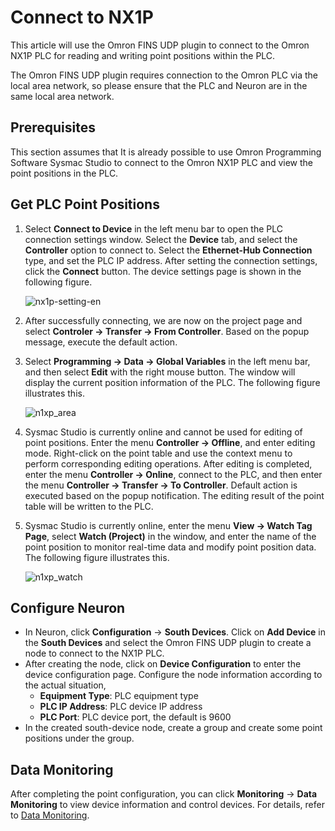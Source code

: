 # Connect to NX1P

This article will use the Omron FINS UDP plugin to connect to the Omron NX1P PLC for reading and writing point positions within the PLC.

The Omron FINS UDP plugin requires connection to the Omron PLC via the local area network, so please ensure that the PLC and Neuron are in the same local area network.

## Prerequisites

This section assumes that It is already possible to use Omron Programming Software Sysmac Studio to connect to the Omron NX1P PLC and view the point positions in the PLC.

## Get PLC Point Positions

1. Select **Connect to Device** in the left menu bar to open the PLC connection settings window. Select the **Device** tab, and select the **Controller** option to connect to. Select the **Ethernet-Hub Connection** type, and set the PLC IP address. After setting the connection settings, click the **Connect** button. The device settings page is shown in the following figure.

   ![nx1p-setting-en](./assets/nx1p-setting-en.png)

2. After successfully connecting, we are now on the project page and select **Controler -> Transfer -> From Controller**. Based on the popup message, execute the default action.

3. Select **Programming -> Data -> Global Variables** in the left menu bar, and then select **Edit** with the right mouse button. The window will display the current position information of the PLC. The following figure illustrates this.

   ![n1xp_area](./assets/nx1p-tags-en.png)

4. Sysmac Studio is currently online and cannot be used for editing of point positions. Enter the menu **Controller -> Offline**, and enter editing mode. Right-click on the point table and use the context menu to perform corresponding editing operations. After editing is completed, enter the menu **Controller -> Online**, connect to the PLC, and then enter the menu **Controller -> Transfer -> To Controller**. Default action is executed based on the popup notification. The editing result of the point table will be written to the PLC.

5. Sysmac Studio is currently online, enter the menu **View -> Watch Tag Page**, select **Watch (Project)** in the window, and enter the name of the point position to monitor real-time data and modify point position data. The following figure illustrates this.

   ![n1xp_watch](./assets/nx1p-watch-en.png)

## Configure Neuron
* In Neuron, click **Configuration** -> **South Devices**. Click on **Add Device** in the **South Devices** and select the Omron FINS UDP plugin to create a node to connect to the NX1P PLC.
* After creating the node, click on **Device Configuration** to enter the device configuration page. Configure the node information according to the actual situation,
	* **Equipment Type**: PLC equipment type
	* **PLC IP Address**: PLC device IP address
	* **PLC Port**: PLC device port, the default is 9600
* In the created south-device node, create a group and create some point positions under the group.

## Data Monitoring

After completing the point configuration, you can click **Monitoring** -> **Data Monitoring** to view device information and control devices. For details, refer to [Data Monitoring](../../../../../usage/monitoring.md).
